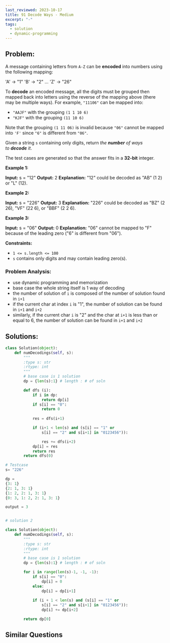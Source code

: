 ```yaml
---
last_reviewed: 2023-10-17
title: 91 Decode Ways - Medium
excerpt: "-"
tags:
  - solution
  - dynamic-programming
---
```

## Problem:

A message containing letters from `A-Z` can be **encoded** into numbers using the following mapping:

'A' -> "1"
'B' -> "2"
...
'Z' -> "26"

To **decode** an encoded message, all the digits must be grouped then mapped back into letters using the reverse of the mapping above (there may be multiple ways). For example, `"11106"` can be mapped into:

- `"AAJF"` with the grouping `(1 1 10 6)`
- `"KJF"` with the grouping `(11 10 6)`

Note that the grouping `(1 11 06)` is invalid because `"06"` cannot be mapped into `'F'` since `"6"` is different from `"06"`.

Given a string `s` containing only digits, return _the **number** of ways to **decode** it_.

The test cases are generated so that the answer fits in a **32-bit** integer.

**Example 1:**

**Input:** s = "12"
**Output:** 2
**Explanation:** "12" could be decoded as "AB" (1 2) or "L" (12).

**Example 2:**

**Input:** s = "226"
**Output:** 3
**Explanation:** "226" could be decoded as "BZ" (2 26), "VF" (22 6), or "BBF" (2 2 6).

**Example 3:**

**Input:** s = "06"
**Output:** 0
**Explanation:** "06" cannot be mapped to "F" because of the leading zero ("6" is different from "06").

**Constraints:**

- `1 <= s.length <= 100`
- `s` contains only digits and may contain leading zero(s).

### Problem Analysis:
- use dynamic programming and memorization
- base case the whole string itself is 1 way of decoding
- the number of solution of `i` is composed of the number of solution found in `i+1`
- if the current char at index `i` is "1", the number of solution can be found in `i+1` and `i+2`
- similarly, if the current char `i` is "2" and the char at `i+1` is less than or equal to 6,  the number of solution can be found in `i+1` and `i+2`

## Solutions:

```python
class Solution(object):
    def numDecodings(self, s):
        """
        :type s: str
        :rtype: int
        """
        # base case is 1 solution
        dp = {len(s):1} # length : # of soln

        def dfs (i):
            if i in dp:
                return dp[i]
            if s[i] == "0":
                return 0
            
            res = dfs(i+1)

            if (i+1 < len(s) and (s[i] == "1" or
                s[i] == "2" and s[i+1] in "0123456")):

                res += dfs(i+2)
            dp[i] = res
            return res
        return dfs(0)
```

```python
# Testcase
s= "226"

dp =
{3: 1} 
{2: 1, 3: 1} 
{1: 2, 2: 1, 3: 1} 
{0: 3, 1: 2, 2: 1, 3: 1}

output = 3
```

```python

# solution 2

class Solution(object):
    def numDecodings(self, s):
        """
        :type s: str
        :rtype: int
        """
        # base case is 1 solution
        dp = {len(s):1} # length : # of soln

        for i in range(len(s)-1, -1, -1):
            if s[i] == "0":
                dp[i] = 0 
            else:
                dp[i] = dp[i+1]
            
            if (i + 1 < len(s) and (s[i] == "1" or
                s[i] == "2" and s[i+1] in "0123456")):
                dp[i] += dp[i+2]

        return dp[0]
```
## Similar Questions